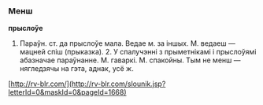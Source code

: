 ### Менш
**прыслоўе**

1. Параўн. ст. да прыслоўе мала. Ведае м. за іншых. М. ведаеш — мацней спіш (прыказка). 2. У спалучэнні з прыметнікамі і прыслоўямі абазначае параўнанне. М. гаваркі. М. спакойны. Тым не менш — нягледзячы на гэта, аднак, усё ж.

<a rel="author">[http://rv-blr.com/](http://rv-blr.com/slounik.jsp?letterId=0&maskId=0&pageId=1668)</a>
